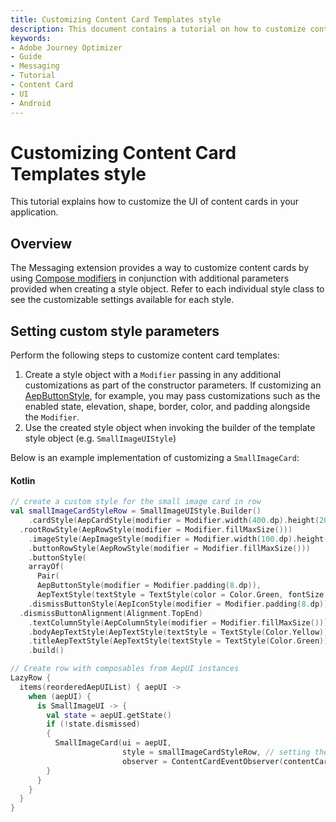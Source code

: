 ```yaml
---
title: Customizing Content Card Templates style
description: This document contains a tutorial on how to customize content card template's style.
keywords:
- Adobe Journey Optimizer
- Guide
- Messaging
- Tutorial
- Content Card
- UI
- Android
---
```


# Customizing Content Card Templates style

This tutorial explains how to customize the UI of content cards in your application.

## Overview

The Messaging extension provides a way to customize content cards by using [Compose modifiers](https://developer.android.com/develop/ui/compose/modifiers?hl=en) in conjunction with additional parameters provided when creating a style object. Refer to each individual style class to see the customizable settings available for each style.

## Setting custom style parameters

Perform the following steps to customize content card templates:

1. Create a style object with a `Modifier` passing in any additional customizations as part of the constructor parameters. If customizing an [AepButtonStyle](../public-classes/styles/aepbuttonstyle.md), for example, you may pass customizations such as the enabled state, elevation, shape, border, color, and padding alongside the `Modifier`.
2. Use the created style object when invoking the builder of the template style object (e.g. `SmallImageUIStyle`)

Below is an example implementation of customizing a `SmallImageCard`:

<CodeBlock slots="heading, code" repeat="1" languages="Kotlin" />

#### Kotlin

```kotlin
// create a custom style for the small image card in row
val smallImageCardStyleRow = SmallImageUIStyle.Builder()
	.cardStyle(AepCardStyle(modifier = Modifier.width(400.dp).height(200.dp)))
  .rootRowStyle(AepRowStyle(modifier = Modifier.fillMaxSize()))
	.imageStyle(AepImageStyle(modifier = Modifier.width(100.dp).height(100.dp)))
	.buttonRowStyle(AepRowStyle(modifier = Modifier.fillMaxSize()))
	.buttonStyle(
    arrayOf(
      Pair(
      AepButtonStyle(modifier = Modifier.padding(8.dp)),
      AepTextStyle(textStyle = TextStyle(color = Color.Green, fontSize = 16.sp)))))
	.dismissButtonStyle(AepIconStyle(modifier = Modifier.padding(8.dp)))
  .dismissButtonAlignment(Alignment.TopEnd)
	.textColumnStyle(AepColumnStyle(modifier = Modifier.fillMaxSize()))
	.bodyAepTextStyle(AepTextStyle(textStyle = TextStyle(Color.Yellow)))
	.titleAepTextStyle(AepTextStyle(textStyle = TextStyle(Color.Green)))
	.build()

// Create row with composables from AepUI instances
LazyRow {
  items(reorderedAepUIList) { aepUI ->                   
    when (aepUI) {
      is SmallImageUI -> {
        val state = aepUI.getState()
        if (!state.dismissed) 
        {
          SmallImageCard(ui = aepUI, 
                         style = smallImageCardStyleRow, // setting the custom style here
                         observer = ContentCardEventObserver(contentCardCallback))
        }
      }
    }
  }
}
```

